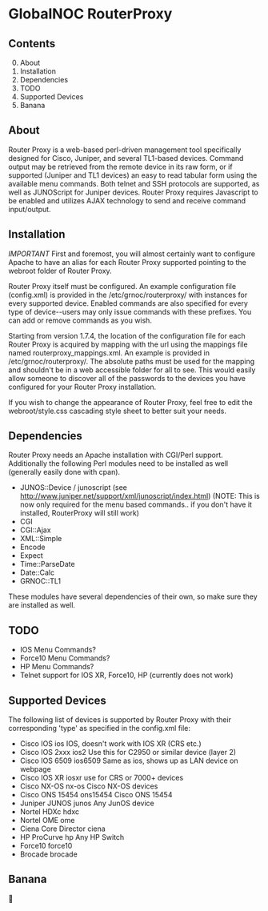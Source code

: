 # GlobalNOC RouterProxy

## Contents
0. About
1. Installation
2. Dependencies
3. TODO
4. Supported Devices
5. Banana

## About
Router Proxy is a web-based perl-driven management tool specifically designed for Cisco,
Juniper, and several TL1-based devices.  Command output may be retrieved from the remote
device in its raw form, or if supported (Juniper and TL1 devices) an easy to read tabular form
using the available menu commands.  Both telnet and SSH protocols are supported, as well as
JUNOScript for Juniper devices.  Router Proxy requires Javascript to be enabled and utilizes
AJAX technology to send and receive command input/output.

## Installation
*IMPORTANT* First and foremost, you will almost certainly want to configure Apache to have an
alias for each Router Proxy supported pointing to the webroot folder of Router Proxy. 

Router Proxy itself must be configured.  An example configuration file (config.xml) is provided in the
/etc/grnoc/routerproxy/ with instances for every supported device.  Enabled commands are also
specified for every type of device--users may only issue commands with these prefixes.  You
can add or remove commands as you wish.

Starting from version 1.7.4, the location of the configuration file for each Router Proxy
is acquired by mapping with the url using the mappings file named routerproxy_mappings.xml. 
An example is provided in /etc/grnoc/routerproxy/. The absolute paths must be used for the mapping and 
shouldn't be in a web accessible folder for all to see. This would easily allow someone to 
discover all of the passwords to the devices you have configured for your Router Proxy installation.

If you wish to change the appearance of Router Proxy, feel free to edit the webroot/style.css
cascading style sheet to better suit your needs.

## Dependencies
Router Proxy needs an Apache installation with CGI/Perl support.  Additionally the following
Perl modules need to be installed as well (generally easily done with cpan).

* JUNOS::Device / junoscript (see http://www.juniper.net/support/xml/junoscript/index.html)
(NOTE: This is now only required for the menu based commands.. if you
don't have it installed, RouterProxy will still work)
* CGI
* CGI::Ajax
* XML::Simple
* Encode
* Expect
* Time::ParseDate
* Date::Calc
* GRNOC::TL1

These modules have several dependencies of their own, so make sure they are installed as well.

## TODO
* IOS Menu Commands?
* Force10 Menu Commands?
* HP Menu Commands?
* Telnet support for IOS XR, Force10, HP (currently does not work)

## Supported Devices
The following list of devices is supported by Router Proxy with their corresponding 'type' as
specified in the config.xml file:

* Cisco IOS  	 	    ios			IOS, doesn't work with IOS XR (CRS etc.)
* Cisco IOS 2xxx	    ios2		Use this for C2950 or similar device (layer 2)
* Cisco IOS 6509	    ios6509		Same as ios, shows up as LAN device on webpage
* Cisco IOS XR		    iosxr		use for CRS or 7000+ devices
* Cisco NX-OS		    nx-os               Cisco NX-OS devices
* Cisco ONS 15454	    ons15454		Cisco ONS 15454
* Juniper JUNOS		    junos		Any JunOS device
* Nortel HDXc		    hdxc		
* Nortel OME		    ome
* Ciena Core Director	    ciena		
* HP ProCurve		    hp			Any HP Switch	
* Force10		    force10	
* Brocade       brocade

## Banana
🍌
